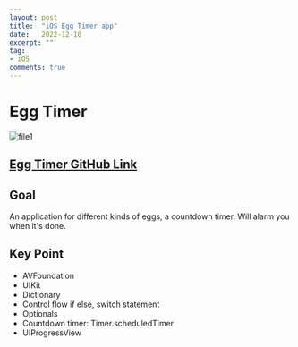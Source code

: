 ```yaml
---
layout: post
title:  "iOS Egg Timer app"
date:   2022-12-10
excerpt: ""
tag:
- iOS
comments: true
---
```

# Egg Timer
![file1](https://github.com/liangliang1120/iOS-app/assets/35073431/d912e72b-eb1d-4a10-885c-1afef30c3080)

## [Egg Timer GitHub Link](https://github.com/liangliang1120/iOS-app/tree/main/EggTimer-iOS13)

## Goal
An application for different kinds of eggs, a countdown timer. Will alarm you when it's done.

## Key Point
- AVFoundation
- UIKit
- Dictionary
- Control flow if else, switch statement
- Optionals
- Countdown timer: Timer.scheduledTimer
- UIProgressView